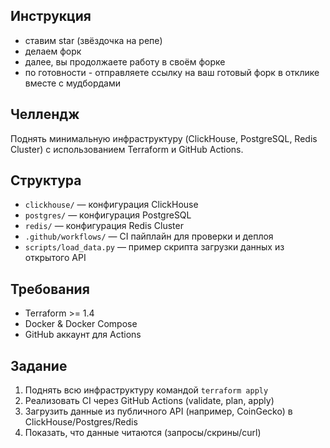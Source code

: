 ## Инструкция
- ставим star (звёздочка на репе)
- делаем форк
- далее, вы продолжаете работу в своём форке
- по готовности - отправляете ссылку на ваш готовый форк в отклике вместе с мудбордами

## Челлендж

Поднять минимальную инфраструктуру (ClickHouse, PostgreSQL, Redis Cluster) с использованием Terraform и GitHub Actions.

## Структура
- `clickhouse/` — конфигурация ClickHouse
- `postgres/` — конфигурация PostgreSQL
- `redis/` — конфигурация Redis Cluster
- `.github/workflows/` — CI пайплайн для проверки и деплоя
- `scripts/load_data.py` — пример скрипта загрузки данных из открытого API

## Требования
- Terraform >= 1.4
- Docker & Docker Compose
- GitHub аккаунт для Actions

## Задание
1. Поднять всю инфраструктуру командой `terraform apply`
2. Реализовать CI через GitHub Actions (validate, plan, apply)
3. Загрузить данные из публичного API (например, CoinGecko) в ClickHouse/Postgres/Redis
4. Показать, что данные читаются (запросы/скрины/curl)
